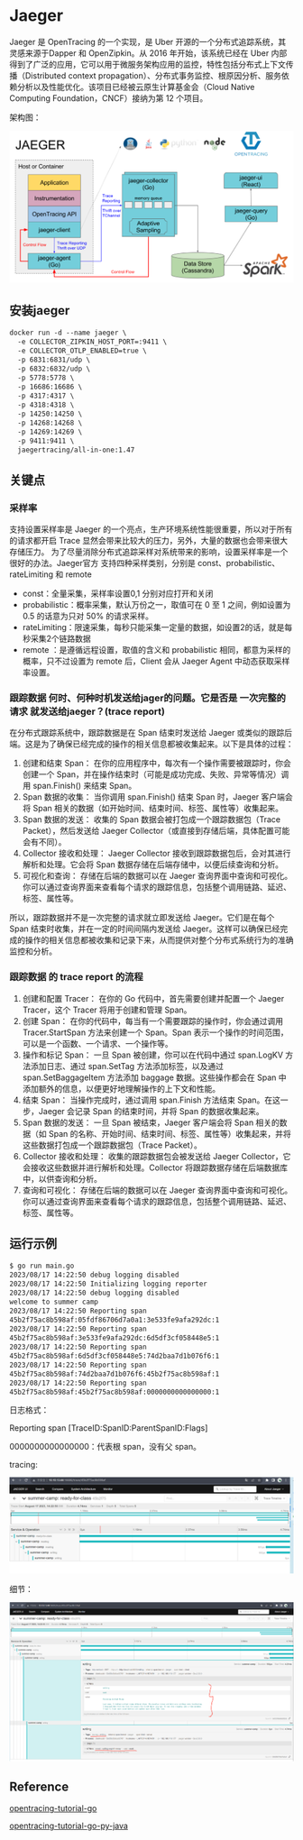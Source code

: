 # Jaeger
Jaeger 是 OpenTracing 的一个实现，是 Uber 开源的一个分布式追踪系统，其灵感来源于Dapper 和 OpenZipkin。从 2016 年开始，该系统已经在 Uber 内部得到了广泛的应用，它可以用于微服务架构应用的监控，特性包括分布式上下文传播（Distributed context propagation）、分布式事务监控、根原因分析、服务依赖分析以及性能优化。该项目已经被云原生计算基金会（Cloud Native Computing Foundation，CNCF）接纳为第 12 个项目。

架构图：

![](../images/img_2.png)

## 安装jaeger

```shell
docker run -d --name jaeger \
  -e COLLECTOR_ZIPKIN_HOST_PORT=:9411 \
  -e COLLECTOR_OTLP_ENABLED=true \
  -p 6831:6831/udp \
  -p 6832:6832/udp \
  -p 5778:5778 \
  -p 16686:16686 \
  -p 4317:4317 \
  -p 4318:4318 \
  -p 14250:14250 \
  -p 14268:14268 \
  -p 14269:14269 \
  -p 9411:9411 \
  jaegertracing/all-in-one:1.47
```

## 关键点

### 采样率

支持设置采样率是 Jaeger 的一个亮点，生产环境系统性能很重要，所以对于所有的请求都开启 Trace 显然会带来比较大的压力，另外，大量的数据也会带来很大存储压力。
为了尽量消除分布式追踪采样对系统带来的影响，设置采样率是一个很好的办法。Jaeger官方 支持四种采样类别，分别是 const、probabilistic、rateLimiting 和 remote

- const：全量采集，采样率设置0,1 分别对应打开和关闭
- probabilistic：概率采集，默认万份之一，取值可在 0 至 1 之间，例如设置为 0.5 的话意为只对 50% 的请求采样。
- rateLimiting：限速采集，每秒只能采集一定量的数据，如设置2的话，就是每秒采集2个链路数据
- remote ：是遵循远程设置，取值的含义和 probabilistic 相同，都意为采样的概率，只不过设置为 remote 后，Client 会从 Jaeger Agent 中动态获取采样率设置。

### 跟踪数据 何时、何种时机发送给jager的问题。它是否是 一次完整的请求 就发送给jaeger？(trace report)

在分布式跟踪系统中，跟踪数据是在 Span 结束时发送给 Jaeger 或类似的跟踪后端。这是为了确保已经完成的操作的相关信息都被收集起来。以下是具体的过程：

1. 创建和结束 Span： 在你的应用程序中，每次有一个操作需要被跟踪时，你会创建一个 Span，并在操作结束时（可能是成功完成、失败、异常等情况）调用 span.Finish() 来结束 Span。
2. Span 数据的收集： 当你调用 span.Finish() 结束 Span 时，Jaeger 客户端会将 Span 相关的数据（如开始时间、结束时间、标签、属性等）收集起来。
3. Span 数据的发送： 收集的 Span 数据会被打包成一个跟踪数据包（Trace Packet），然后发送给 Jaeger Collector（或直接到存储后端，具体配置可能会有不同）。
4. Collector 接收和处理： Jaeger Collector 接收到跟踪数据包后，会对其进行解析和处理。它会将 Span 数据存储在后端存储中，以便后续查询和分析。
5. 可视化和查询： 存储在后端的数据可以在 Jaeger 查询界面中查询和可视化。你可以通过查询界面来查看每个请求的跟踪信息，包括整个调用链路、延迟、标签、属性等。

所以，跟踪数据并不是一次完整的请求就立即发送给 Jaeger。它们是在每个 Span 结束时收集，并在一定的时间间隔内发送给 Jaeger。这样可以确保已经完成的操作的相关信息都被收集和记录下来，从而提供对整个分布式系统行为的准确监控和分析。

### 跟踪数据 的 trace report 的流程

1. 创建和配置 Tracer： 在你的 Go 代码中，首先需要创建并配置一个 Jaeger Tracer，这个 Tracer 将用于创建和管理 Span。
2. 创建 Span： 在你的代码中，每当有一个需要跟踪的操作时，你会通过调用 Tracer.StartSpan 方法来创建一个 Span。Span 表示一个操作的时间范围，可以是一个函数、一个请求、一个操作等。
3. 操作和标记 Span： 一旦 Span 被创建，你可以在代码中通过 span.LogKV 方法添加日志、通过 span.SetTag 方法添加标签，以及通过 span.SetBaggageItem 方法添加 baggage 数据。这些操作都会在 Span 中添加额外的信息，以便更好地理解操作的上下文和性能。
4. 结束 Span： 当操作完成时，通过调用 span.Finish 方法结束 Span。在这一步，Jaeger 会记录 Span 的结束时间，并将 Span 的数据收集起来。
5. Span 数据的发送： 一旦 Span 被结束，Jaeger 客户端会将 Span 相关的数据（如 Span 的名称、开始时间、结束时间、标签、属性等）收集起来，并将这些数据打包成一个跟踪数据包（Trace Packet）。
6. Collector 接收和处理： 收集的跟踪数据包会被发送给 Jaeger Collector，它会接收这些数据并进行解析和处理。Collector 将跟踪数据存储在后端数据库中，以供查询和分析。
7. 查询和可视化： 存储在后端的数据可以在 Jaeger 查询界面中查询和可视化。你可以通过查询界面来查看每个请求的跟踪信息，包括整个调用链路、延迟、标签、属性等。

## 运行示例

```shell
$ go run main.go 
2023/08/17 14:22:50 debug logging disabled
2023/08/17 14:22:50 Initializing logging reporter
2023/08/17 14:22:50 debug logging disabled       
welcome to summer camp
2023/08/17 14:22:50 Reporting span 45b2f75ac8b598af:05fdf86706d7a0a1:3e533fe9afa292dc:1
2023/08/17 14:22:50 Reporting span 45b2f75ac8b598af:3e533fe9afa292dc:6d5df3cf058448e5:1
2023/08/17 14:22:50 Reporting span 45b2f75ac8b598af:6d5df3cf058448e5:74d2baa7d1b076f6:1
2023/08/17 14:22:50 Reporting span 45b2f75ac8b598af:74d2baa7d1b076f6:45b2f75ac8b598af:1
2023/08/17 14:22:50 Reporting span 45b2f75ac8b598af:45b2f75ac8b598af:0000000000000000:1
```

日志格式：

Reporting span [TraceID:SpanID:ParentSpanID:Flags]

0000000000000000：代表根 span，没有父 span。

tracing:

![](../images/img.png)

细节：

![](../images/img_1.png)


## Reference

[opentracing-tutorial-go](https://github.com/waterandair/opentracing-tutorial)

[opentracing-tutorial-go-py-java](https://github.com/yurishkuro/opentracing-tutorial)

